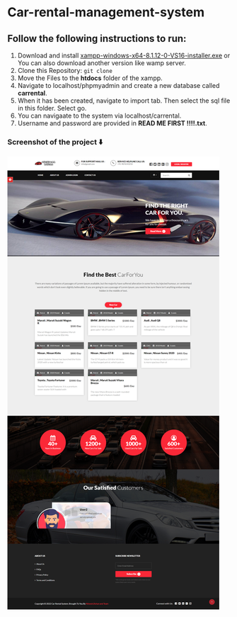 # Car-rental-management-system

## Follow the following instructions to run:

1. Download and install [xampp-windows-x64-8.1.12-0-VS16-installer.exe](https://www.apachefriends.org/) or You can also download another version like wamp server.
2. Clone this Repository: `git clone `
3. Move the Files to the **htdocs** folder of the xampp.
4. Navigate to localhost/phpmyadmin and create a new database called **carrental**.
5. When it has been created, navigate to import tab. Then select the sql file in this folder. Select go.
6. You can navigaate to the system via localhost/carrental.
7. Username and password are provided in **READ ME FIRST !!!!.txt**.

### **Screenshot of the project** :arrow_down:

![car-rental-system](Screenshot/screencapture-localhost-work-carrental.png)
